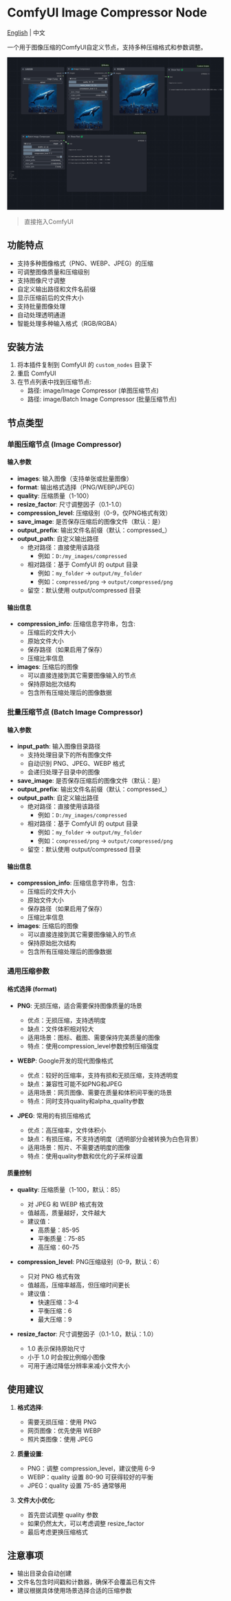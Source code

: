 # ComfyUI Image Compressor Node

[English](README_en.md) | 中文

一个用于图像压缩的ComfyUI自定义节点，支持多种压缩格式和参数调整。

![image](workflow.png)

> 直接拖入ComfyUI

## 功能特点

- 支持多种图像格式（PNG、WEBP、JPEG）的压缩
- 可调整图像质量和压缩级别
- 支持图像尺寸调整
- 自定义输出路径和文件名前缀
- 显示压缩前后的文件大小
- 支持批量图像处理
- 自动处理透明通道
- 智能处理多种输入格式（RGB/RGBA）

## 安装方法

1. 将本插件复制到 ComfyUI 的 `custom_nodes` 目录下
2. 重启 ComfyUI
3. 在节点列表中找到压缩节点:
   - 路径: image/Image Compressor (单图压缩节点)
   - 路径: image/Batch Image Compressor (批量压缩节点)

## 节点类型

### 单图压缩节点 (Image Compressor)

#### 输入参数
- **images**: 输入图像（支持单张或批量图像）
- **format**: 输出格式选择（PNG/WEBP/JPEG）
- **quality**: 压缩质量（1-100）
- **resize_factor**: 尺寸调整因子（0.1-1.0）
- **compression_level**: 压缩级别（0-9，仅PNG格式有效）
- **save_image**: 是否保存压缩后的图像文件（默认：是）
- **output_prefix**: 输出文件名前缀（默认：compressed_）
- **output_path**: 自定义输出路径
  - 绝对路径：直接使用该路径
    - 例如：`D:/my_images/compressed`
  - 相对路径：基于 ComfyUI 的 output 目录
    - 例如：`my_folder` → `output/my_folder`
    - 例如：`compressed/png` → `output/compressed/png`
  - 留空：默认使用 output/compressed 目录

#### 输出信息
- **compression_info**: 压缩信息字符串，包含:
  - 压缩后的文件大小
  - 原始文件大小
  - 保存路径（如果启用了保存）
  - 压缩比率信息
- **images**: 压缩后的图像
  - 可以直接连接到其它需要图像输入的节点
  - 保持原始批次结构
  - 包含所有压缩处理后的图像数据

### 批量压缩节点 (Batch Image Compressor)

#### 输入参数
- **input_path**: 输入图像目录路径
  - 支持处理目录下的所有图像文件
  - 自动识别 PNG、JPEG、WEBP 格式
  - 会递归处理子目录中的图像
- **save_image**: 是否保存压缩后的图像文件（默认：是）
- **output_prefix**: 输出文件名前缀（默认：compressed_）
- **output_path**: 自定义输出路径
  - 绝对路径：直接使用该路径
    - 例如：`D:/my_images/compressed`
  - 相对路径：基于 ComfyUI 的 output 目录
    - 例如：`my_folder` → `output/my_folder`
    - 例如：`compressed/png` → `output/compressed/png`
  - 留空：默认使用 output/compressed 目录

#### 输出信息
- **compression_info**: 压缩信息字符串，包含:
  - 压缩后的文件大小
  - 原始文件大小
  - 保存路径（如果启用了保存）
  - 压缩比率信息
- **images**: 压缩后的图像
  - 可以直接连接到其它需要图像输入的节点
  - 保持原始批次结构
  - 包含所有压缩处理后的图像数据

### 通用压缩参数

#### 格式选择 (format)
- **PNG**: 无损压缩，适合需要保持图像质量的场景
  - 优点：无损压缩，支持透明度
  - 缺点：文件体积相对较大
  - 适用场景：图标、截图、需要保持完美质量的图像
  - 特点：使用compression_level参数控制压缩强度

- **WEBP**: Google开发的现代图像格式
  - 优点：较好的压缩率，支持有损和无损压缩，支持透明度
  - 缺点：兼容性可能不如PNG和JPEG
  - 适用场景：网页图像、需要在质量和体积间平衡的场景
  - 特点：同时支持quality和alpha_quality参数

- **JPEG**: 常用的有损压缩格式
  - 优点：高压缩率，文件体积小
  - 缺点：有损压缩，不支持透明度（透明部分会被转换为白色背景）
  - 适用场景：照片、不需要透明度的图像
  - 特点：使用quality参数和优化的子采样设置

#### 质量控制
- **quality**: 压缩质量（1-100，默认：85）
  - 对 JPEG 和 WEBP 格式有效
  - 值越高，质量越好，文件越大
  - 建议值：
    - 高质量：85-95
    - 平衡质量：75-85
    - 高压缩：60-75

- **compression_level**: PNG压缩级别（0-9，默认：6）
  - 只对 PNG 格式有效
  - 值越高，压缩率越高，但压缩时间更长
  - 建议值：
    - 快速压缩：3-4
    - 平衡压缩：6
    - 最大压缩：9

- **resize_factor**: 尺寸调整因子（0.1-1.0，默认：1.0）
  - 1.0 表示保持原始尺寸
  - 小于 1.0 时会按比例缩小图像
  - 可用于通过降低分辨率来减小文件大小

## 使用建议

1. **格式选择**:
   - 需要无损压缩：使用 PNG
   - 网页图像：优先使用 WEBP
   - 照片类图像：使用 JPEG

2. **质量设置**:
   - PNG：调整 compression_level，建议使用 6-9
   - WEBP：quality 设置 80-90 可获得较好的平衡
   - JPEG：quality 设置 75-85 通常够用

3. **文件大小优化**:
   - 首先尝试调整 quality 参数
   - 如果仍然太大，可以考虑调整 resize_factor
   - 最后考虑更换压缩格式

## 注意事项

- 输出目录会自动创建
- 文件名包含时间戳和计数器，确保不会覆盖已有文件
- 建议根据具体使用场景选择合适的压缩参数